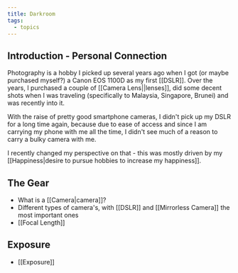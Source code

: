 ```yaml
---
title: Darkroom
tags:
  - topics
---
```

## Introduction - Personal Connection

Photography is a hobby I picked up several years ago when I got (or maybe purchased myself?) a Canon EOS 1100D as my first [[DSLR]]. Over the years, I purchased a couple of [[Camera Lens||lenses]], did some decent shots when I was traveling (specifically to Malaysia, Singapore, Brunei) and was recently into it. 

With the raise of pretty good smartphone cameras, I didn't pick up my DSLR for a long time again, because due to ease of access and since I am carrying my phone with me all the time, I didn't see much of a reason to carry a bulky camera with me.

I recently changed my perspective on that - this was mostly driven by my [[Happiness|desire to pursue hobbies to increase my happiness]].

## The Gear

- What is a [[Camera|camera]]?
- Different types of camera's, with [[DSLR]] and [[Mirrorless Camera]] the most important ones
- [[Focal Length]]

## Exposure

- [[Exposure]]





